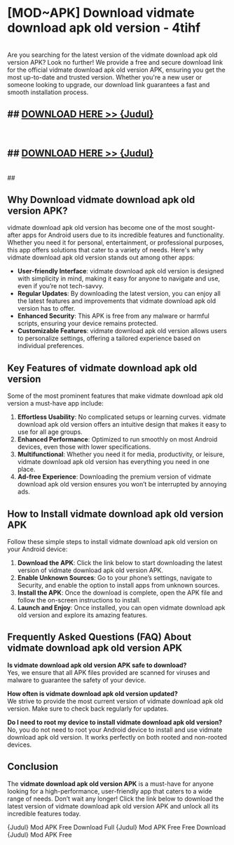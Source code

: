 # [MOD~APK] Download vidmate download apk old version - 4tihf <br>
<br>
Are you searching for the latest version of the vidmate download apk old version APK? Look no further! We provide a free and secure download link for the official vidmate download apk old version APK, ensuring you get the most up-to-date and trusted version. Whether you're a new user or someone looking to upgrade, our download link guarantees a fast and smooth installation process.


## ##  [DOWNLOAD HERE >> {Judul}](https://geoflix.me/watch.php?title=vidmate_download_apk_old_version&ref=git)
  <br>

##  ## [DOWNLOAD HERE >> {Judul}](https://geoflix.me/watch.php?title=vidmate_download_apk_old_version&ref=git)
  <br>
  ##



## Why Download vidmate download apk old version APK?

vidmate download apk old version has become one of the most sought-after apps for Android users due to its incredible features and functionality. Whether you need it for personal, entertainment, or professional purposes, this app offers solutions that cater to a variety of needs. Here's why vidmate download apk old version stands out among other apps:

- **User-friendly Interface**: vidmate download apk old version is designed with simplicity in mind, making it easy for anyone to navigate and use, even if you’re not tech-savvy.
- **Regular Updates**: By downloading the latest version, you can enjoy all the latest features and improvements that vidmate download apk old version has to offer.
- **Enhanced Security**: This APK is free from any malware or harmful scripts, ensuring your device remains protected.
- **Customizable Features**: vidmate download apk old version allows users to personalize settings, offering a tailored experience based on individual preferences.

## Key Features of vidmate download apk old version

Some of the most prominent features that make vidmate download apk old version a must-have app include:

1. **Effortless Usability**: No complicated setups or learning curves. vidmate download apk old version offers an intuitive design that makes it easy to use for all age groups.
2. **Enhanced Performance**: Optimized to run smoothly on most Android devices, even those with lower specifications.
3. **Multifunctional**: Whether you need it for media, productivity, or leisure, vidmate download apk old version has everything you need in one place.
4. **Ad-free Experience**: Downloading the premium version of vidmate download apk old version ensures you won’t be interrupted by annoying ads.

## How to Install vidmate download apk old version APK

Follow these simple steps to install vidmate download apk old version on your Android device:

1. **Download the APK**: Click the link below to start downloading the latest version of vidmate download apk old version APK.
2. **Enable Unknown Sources**: Go to your phone’s settings, navigate to Security, and enable the option to install apps from unknown sources.
3. **Install the APK**: Once the download is complete, open the APK file and follow the on-screen instructions to install.
4. **Launch and Enjoy**: Once installed, you can open vidmate download apk old version and explore its amazing features.

## Frequently Asked Questions (FAQ) About vidmate download apk old version APK

**Is vidmate download apk old version APK safe to download?**  
Yes, we ensure that all APK files provided are scanned for viruses and malware to guarantee the safety of your device.

**How often is vidmate download apk old version updated?**  
We strive to provide the most current version of vidmate download apk old version. Make sure to check back regularly for updates.

**Do I need to root my device to install vidmate download apk old version?**  
No, you do not need to root your Android device to install and use vidmate download apk old version. It works perfectly on both rooted and non-rooted devices.

## Conclusion

The **vidmate download apk old version APK** is a must-have for anyone looking for a high-performance, user-friendly app that caters to a wide range of needs. Don’t wait any longer! Click the link below to download the latest version of vidmate download apk old version APK and unlock all its incredible features today.

{Judul} Mod APK Free
Download Full {Judul} Mod APK Free
Free Download {Judul} Mod APK Free

